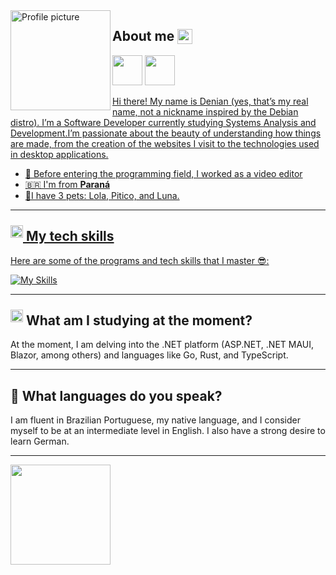 
  <img align="left" height="160px" src="https://github.com/user-attachments/assets/c9800241-199b-4ecb-9e28-c806d0783d10" alt="Profile picture">





##  **About me <img src="https://user-images.githubusercontent.com/74038190/214644152-52f47eb3-5e31-4f47-8758-05c9468d5596.gif" height="24px" style="vertical-align: -5px;">** 

<div align="left">  
<a href="https://www.instagram.com/denianxdd/" target="_blank"><img src="https://user-images.githubusercontent.com/74038190/235294013-a33e5c43-a01c-43f6-b44d-a406d8b4ab75.gif" style="height: 48px;"></a>
  <a href="https://www.linkedin.com/in/denian-soares-ramos/" target="_blank"><img src="https://user-images.githubusercontent.com/74038190/235294012-0a55e343-37ad-4b0f-924f-c8431d9d2483.gif"style="height: 48px;"</a>
</div>




Hi there! My name is Denian (yes, that’s my real name, not a nickname inspired by the Debian distro). I’m a Software Developer currently studying Systems Analysis and Development.I’m passionate about the beauty of understanding how things are made, from the creation of the websites I visit to the technologies used in desktop applications.



- 🔭 Before entering the programming field, I worked as a video editor
- 🇧🇷 I'm from **Paraná**
- 🐶I have 3 pets: Lola, Pitico, and Luna.


---

## <img src="https://user-images.githubusercontent.com/74038190/235223599-0eadbd7c-c916-4f24-af9d-9242730e6172.gif" width="20" style="position: relative; top: -5px;"> <b>My tech skills</b>

Here are some of the programs and tech skills that I master 😎:




[![My Skills](https://skillicons.dev/icons?i=go,dotnet,cs,java,py,js,html,css,spring,mysql,bootstrap,azure&perline=6)](https://skillicons.dev)

---
## <img src="https://media2.giphy.com/media/QssGEmpkyEOhBCb7e1/giphy.gif?cid=ecf05e47a0n3gi1bfqntqmob8g9aid1oyj2wr3ds3mg700bl&rid=giphy.gif" width="20" style="position: relative; top: -5px;">  <b>What am I studying at the moment?</b>







At the moment, I am delving into the .NET platform (ASP.NET, .NET MAUI, Blazor, among others) and languages like Go, Rust, and TypeScript.


---


## 🎤 What languages do you speak?

I am fluent in Brazilian Portuguese, my native language, and I consider myself to be at an intermediate level in English. I also have a strong desire to learn German.

---

<img align="left" height="160px" src="https://github-readme-stats.vercel.app/api/top-langs/?username=DenianRamos&layout=compact&theme=transparent">












































































[counter]: https://komarev.com/ghpvc/?username=DenianRamos&color=1f1f1f&base=100




